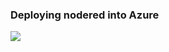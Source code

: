 

### Deploying nodered into Azure

<a href="https://portal.azure.com/#create/Microsoft.Template/uri/https%3A%2F%2Fraw.githubusercontent.com%2Fadnmanai%2Fnode-red-webapp%2Fmain%2Fwebapp.json%3Ftoken%3D5b177ed6577cb288c3e0826134a44d961f100466" target="_blank"><img src="http://azuredeploy.net/deploybutton.png"/></a>
